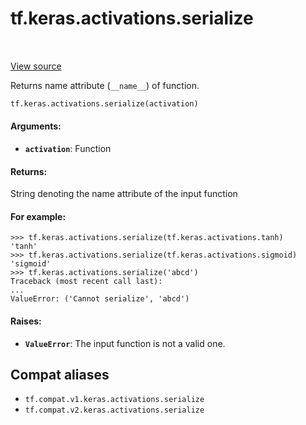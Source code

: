 <div itemscope itemtype="http://developers.google.com/ReferenceObject">
<meta itemprop="name" content="tf.keras.activations.serialize" />
<meta itemprop="path" content="Stable" />
</div>

# tf.keras.activations.serialize

<!-- Insert buttons and diff -->

<table class="tfo-notebook-buttons tfo-api" align="left">
</table>

<a target="_blank" href="/code/stable/tensorflow/python/keras/activations.py">View source</a>



Returns name attribute (`__name__`) of function.

``` python
tf.keras.activations.serialize(activation)
```



<!-- Placeholder for "Used in" -->


#### Arguments:


* <b>`activation`</b>: Function


#### Returns:

String denoting the name attribute of the input function



#### For example:



```
>>> tf.keras.activations.serialize(tf.keras.activations.tanh)
'tanh'
>>> tf.keras.activations.serialize(tf.keras.activations.sigmoid)
'sigmoid'
>>> tf.keras.activations.serialize('abcd')
Traceback (most recent call last):
...
ValueError: ('Cannot serialize', 'abcd')
```

#### Raises:


* <b>`ValueError`</b>: The input function is not a valid one.

## Compat aliases

* `tf.compat.v1.keras.activations.serialize`
* `tf.compat.v2.keras.activations.serialize`

